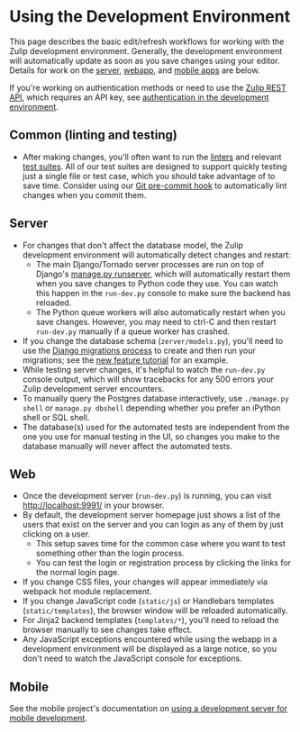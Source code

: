 Using the Development Environment
=================================

This page describes the basic edit/refresh workflows for working with
the Zulip development environment.  Generally, the development
environment will automatically update as soon as you save changes
using your editor.  Details for work on the [server](#server),
[webapp](#web), and [mobile apps](#mobile) are below.

If you're working on authentication methods or need to use the [Zulip
REST API][rest-api], which requires an API key, see [authentication in
the development environment][authentication-dev-server].

## Common (linting and testing)

* After making changes, you'll often want to run the
  [linters](../testing/linters.md) and relevant [test
  suites](../testing/testing.md).  All of our test suites are designed
  to support quickly testing just a single file or test case, which
  you should take advantage of to save time.  Consider using our [Git
  pre-commit hook](../git/zulip-tools.html#set-up-git-repo-script) to
  automatically lint changes when you commit them.

## Server

* For changes that don't affect the database model, the Zulip
  development environment will automatically detect changes and
  restart:
    * The main Django/Tornado server processes are run on top of
    Django's [manage.py runserver][django-runserver], which will
    automatically restart them when you save changes to Python code
    they use.  You can watch this happen in the `run-dev.py` console
    to make sure the backend has reloaded.
   * The Python queue workers will also automatically restart when you
   save changes.  However, you may need to ctrl-C and then restart
   `run-dev.py` manually if a queue worker has crashed.
* If you change the database schema (`zerver/models.py`), you'll need
  to use the [Django migrations
  process](../subsystems/schema-migrations.md) to create and then run
  your migrations; see the [new feature
  tutorial][new-feature-tutorial] for an example.
* While testing server changes, it's helpful to watch the `run-dev.py`
  console output, which will show tracebacks for any 500 errors your
  Zulip development server encounters.
* To manually query the Postgres database interactively, use
  `./manage.py shell` or `manage.py dbshell` depending whether you
  prefer an iPython shell or SQL shell.
* The database(s) used for the automated tests are independent from
  the one you use for manual testing in the UI, so changes you make to
  the database manually will never affect the automated tests.

## Web

* Once the development server (`run-dev.py`) is running, you can visit
  <http://localhost:9991/> in your browser.
* By default, the development server homepage just shows a list of the
  users that exist on the server and you can login as any of them by
  just clicking on a user.
    * This setup saves time for the common case where you want to test
    something other than the login process.
    * You can test the login or registration process by clicking the
    links for the normal login page.
* If you change CSS files, your changes will appear immediately via
  webpack hot module replacement.
* If you change JavaScript code (`static/js`) or Handlebars templates
  (`static/templates`), the browser window will be reloaded
  automatically.
* For Jinja2 backend templates (`templates/*`), you'll need to reload
  the browser manually to see changes take effect.
* Any JavaScript exceptions encountered while using the webapp in a
  development environment will be displayed as a large notice, so you
  don't need to watch the JavaScript console for exceptions.

## Mobile

See the mobile project's documentation on [using a development server
for mobile development][mobile-dev-server].

[rest-api]: https://zulipchat.com/api/rest
[authentication-dev-server]: ./authentication.md
[django-runserver]: https://docs.djangoproject.com/en/1.8/ref/django-admin/#runserver-port-or-address-port
[new-feature-tutorial]: ../tutorials/new-feature-tutorial.md
[testing-docs]: ../testing/testing.md
[mobile-dev-server]: https://github.com/zulip/zulip-mobile/blob/master/docs/howto/dev-server.md#using-a-dev-version-of-the-server
